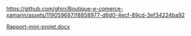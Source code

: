 https://github.com/ghirr/Boutique-e-comerce-xamarin/assets/119059687/f8858977-d6d0-4ecf-89cd-3ef34224ba92

[Rapport-mini-projet.docx](https://github.com/ghirr/Boutique-e-comerce-xamarin/files/13963343/Rapport-mini-projet.docx)
